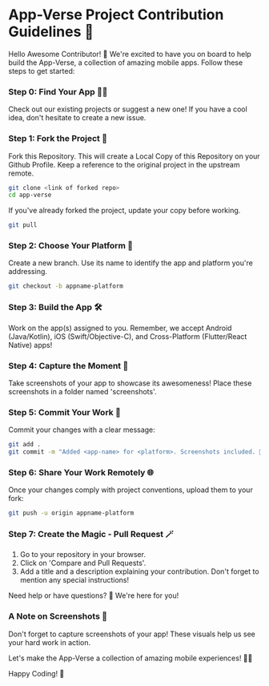 # App-Verse Project Contribution Guidelines 📱

Hello Awesome Contributor! 👋 We're excited to have you on board to help build the App-Verse, a collection of amazing mobile apps. Follow these steps to get started:

### Step 0: Find Your App 🕵️‍♂️
Check out our existing projects or suggest a new one! If you have a cool idea, don't hesitate to create a new issue.

### Step 1: Fork the Project 🍴
Fork this Repository. This will create a Local Copy of this Repository on your Github Profile. Keep a reference to the original project in the upstream remote.

```bash
git clone <link of forked repo> 
cd app-verse  
```

If you've already forked the project, update your copy before working.

```bash
git pull
```

### Step 2: Choose Your Platform 📱
Create a new branch. Use its name to identify the app and platform you're addressing.

```bash
git checkout -b appname-platform
```

### Step 3: Build the App 🛠️
Work on the app(s) assigned to you. Remember, we accept Android (Java/Kotlin), iOS (Swift/Objective-C), and Cross-Platform (Flutter/React Native) apps!

### Step 4: Capture the Moment 📸
Take screenshots of your app to showcase its awesomeness! Place these screenshots in a folder named 'screenshots'.

### Step 5: Commit Your Work 📝
Commit your changes with a clear message:

```bash
git add .
git commit -m "Added <app-name> for <platform>. Screenshots included. 📸"
```

### Step 6: Share Your Work Remotely 🌐
Once your changes comply with project conventions, upload them to your fork:

```bash
git push -u origin appname-platform
```

### Step 7: Create the Magic - Pull Request 🪄
1. Go to your repository in your browser.
2. Click on 'Compare and Pull Requests'.
3. Add a title and a description explaining your contribution. Don't forget to mention any special instructions!

Need help or have questions? 🤔 We're here for you!

### A Note on Screenshots 📸
Don't forget to capture screenshots of your app! These visuals help us see your hard work in action.

Let's make the App-Verse a collection of amazing mobile experiences! 🚀📱

Happy Coding! 🎉